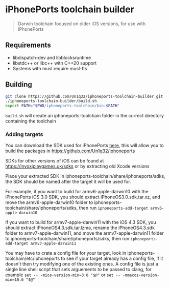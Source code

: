 # iPhonePorts toolchain builder

> Darwin toolchain focused on older iOS versions, for use with iPhonePorts

## Requirements

- libdispatch-dev and libblocksruntime
- libstdc++ or libc++ with C++20 support
- Systems with musl require musl-fts

## Building

```sh
git clone https://github.com/Un1q32/iphoneports-toolchain-builder.git
./iphoneports-toolchain-builder/build.sh
export PATH="$PWD/iphoneports-toolchain/bin:$PATH"
```

`build.sh` will create an iphoneports-toolchain folder in the currect directory containing the toolchain

### Adding targets

You can download the SDK used for iPhonePorts [here](https://raw.githubusercontent.com/Un1q32/iphoneports-sdk/master/iPhoneOS3.0.sdk.tar.xz), this will allow you to build the packages in https://github.com/Un1q32/iphoneports

SDKs for other versions of iOS can be found at https://invoxiplaygames.uk/sdks or by extracting old Xcode versions

Place your extracted SDK in iphoneports-toolchain/share/iphoneports/sdks, the SDK should be named after the target it will be used for.

For example, if you want to build for armv6-apple-darwin10 with the iPhonePorts iOS 3.0 SDK, you should extract iPhoneOS3.0.sdk.tar.xz, and move the armv6-apple-darwin10 folder to iphoneports-toolchain/share/iphoneports/sdks, then run `iphoneports-add-target armv6-apple-darwin10`

If you want to build for armv7-apple-darwin11 with the iOS 4.3 SDK, you should extract iPhoneOS4.3.sdk.tar.lzma, rename the iPhoneOS4.3.sdk folder to armv7-apple-darwin11, and move the armv7-apple-darwin11 folder to iphoneports-toolchain/share/iphoneports/sdks, then run `iphoneports-add-target armv7-apple-darwin11`

You may have to crate a config file for your target, look in iphoneports-toolchain/etc/iphoneports to see if your target already has a config file, if it doesn't then try modifying one of the existing ones.
A config file is just a single line shell script that sets arguements to be passed to clang, for example `set -- -mios-version-min=3.0 "$@"` or `set -- -mmacos-version-min=10.6 "$@"`
